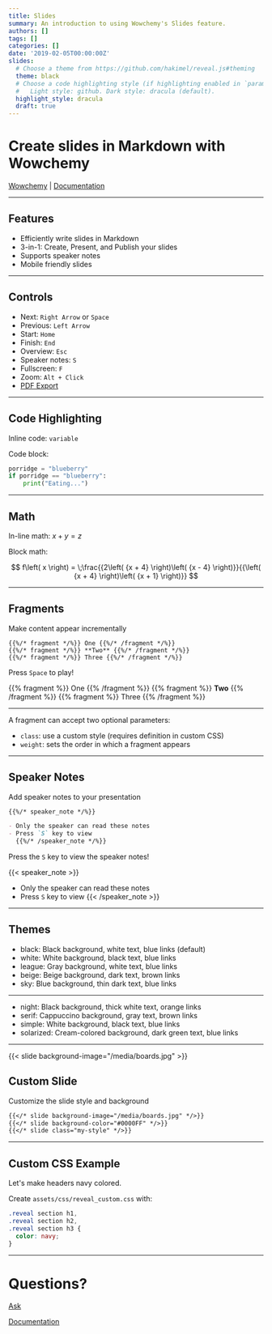 ```yaml
---
title: Slides
summary: An introduction to using Wowchemy's Slides feature.
authors: []
tags: []
categories: []
date: '2019-02-05T00:00:00Z'
slides:
  # Choose a theme from https://github.com/hakimel/reveal.js#theming
  theme: black
  # Choose a code highlighting style (if highlighting enabled in `params.toml`)
  #   Light style: github. Dark style: dracula (default).
  highlight_style: dracula
  draft: true
---
```


# Create slides in Markdown with Wowchemy

[Wowchemy](https://wowchemy.com/) | [Documentation](https://wowchemy.com/docs/content/slides/)

---

## Features

- Efficiently write slides in Markdown
- 3-in-1: Create, Present, and Publish your slides
- Supports speaker notes
- Mobile friendly slides

---

## Controls

- Next: `Right Arrow` or `Space`
- Previous: `Left Arrow`
- Start: `Home`
- Finish: `End`
- Overview: `Esc`
- Speaker notes: `S`
- Fullscreen: `F`
- Zoom: `Alt + Click`
- [PDF Export](https://revealjs.com/pdf-export/)

---

## Code Highlighting

Inline code: `variable`

Code block:

```python
porridge = "blueberry"
if porridge == "blueberry":
    print("Eating...")
```

---

## Math

In-line math: $x + y = z$

Block math:

$$
f\left( x \right) = \;\frac{{2\left( {x + 4} \right)\left( {x - 4} \right)}}{{\left( {x + 4} \right)\left( {x + 1} \right)}}
$$

---

## Fragments

Make content appear incrementally

```
{{%/* fragment */%}} One {{%/* /fragment */%}}
{{%/* fragment */%}} **Two** {{%/* /fragment */%}}
{{%/* fragment */%}} Three {{%/* /fragment */%}}
```

Press `Space` to play!

{{% fragment %}} One {{% /fragment %}}
{{% fragment %}} **Two** {{% /fragment %}}
{{% fragment %}} Three {{% /fragment %}}

---

A fragment can accept two optional parameters:

- `class`: use a custom style (requires definition in custom CSS)
- `weight`: sets the order in which a fragment appears

---

## Speaker Notes

Add speaker notes to your presentation

```markdown
{{%/* speaker_note */%}}

- Only the speaker can read these notes
- Press `S` key to view
  {{%/* /speaker_note */%}}
```

Press the `S` key to view the speaker notes!

{{< speaker_note >}}

- Only the speaker can read these notes
- Press `S` key to view
  {{< /speaker_note >}}

---

## Themes

- black: Black background, white text, blue links (default)
- white: White background, black text, blue links
- league: Gray background, white text, blue links
- beige: Beige background, dark text, brown links
- sky: Blue background, thin dark text, blue links

---

- night: Black background, thick white text, orange links
- serif: Cappuccino background, gray text, brown links
- simple: White background, black text, blue links
- solarized: Cream-colored background, dark green text, blue links

---

{{< slide background-image="/media/boards.jpg" >}}

## Custom Slide

Customize the slide style and background

```markdown
{{</* slide background-image="/media/boards.jpg" */>}}
{{</* slide background-color="#0000FF" */>}}
{{</* slide class="my-style" */>}}
```

---

## Custom CSS Example

Let's make headers navy colored.

Create `assets/css/reveal_custom.css` with:

```css
.reveal section h1,
.reveal section h2,
.reveal section h3 {
  color: navy;
}
```

---

# Questions?

[Ask](https://discord.gg/z8wNYzb)

[Documentation](https://wowchemy.com/docs/content/slides/)
